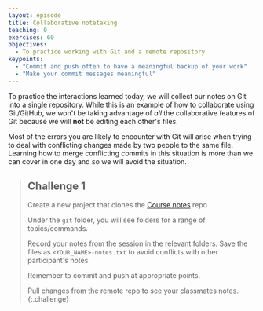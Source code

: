 ```yaml
---
layout: episode
title: Collaborative notetaking
teaching: 0
exercises: 60
objectives:
  - To practice working with Git and a remote repository
keypoints:
  - "Commit and push often to have a meaningful backup of your work"
  - "Make your commit messages meaningful"
---
```


To practice the interactions learned today, we will collect our notes on Git into a single repository.
While this is an example of how to collaborate using Git/GitHub, we won't be taking advantage of *all* 
the collaborative features of Git because we will **not** be editing each other's files. 

Most of the  errors you are likely to encounter with Git will arise when trying to deal with 
conflicting changes made by two people to the same file. Learning how to merge conflicting commits
in this situation is more than we can cover in one day and so we will avoid the situation.

> ## Challenge 1
> Create a new project that clones the [Course notes](https://github.com/csiro-data-school/focus-course-notes) repo
> 
> Under the `git` folder, you will see folders for a range of topics/commands.
>
> Record your notes from the session in the relevant folders. Save the files as `<YOUR_NAME>-notes.txt`
> to avoid conflicts with other participant's notes.
>
> Remember to commit and push at appropriate points.
>
> Pull changes from the remote repo to see your classmates notes.
{:.challenge}